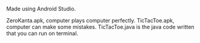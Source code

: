 Made using Android Studio.

ZeroKanta.apk, computer plays computer perfectly.
TicTacToe.apk, computer can make some mistakes.
TicTacToe.java is the java code written that you can run on terminal.

